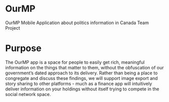 # OurMP
OurMP
Mobile Application about politics information in Canada
Team Project

# Purpose
The OurMP app is a space for people to easily get rich, meaningful information on the things that matter to them, without the obfuscation of our government’s dated approach to its delivery. Rather than being a place to congregate and discuss these findings, we will support image export and story sharing to other platforms - much as a finance app will intuitively deliver information on your holdings without itself trying to compete in the social network space.
